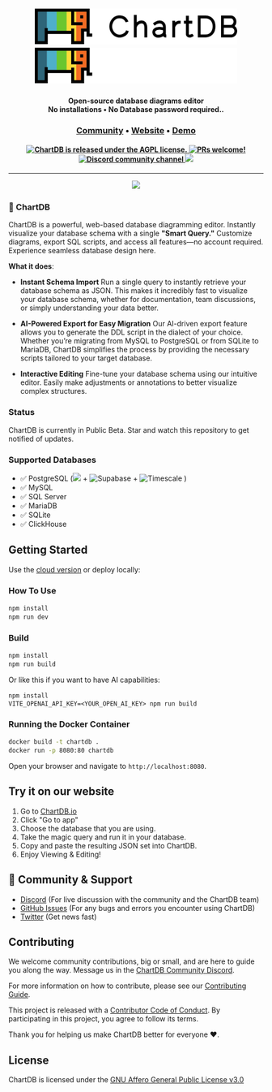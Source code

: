 <h1 align="center">
  <a href="https://chartdb.io#gh-light-mode-only">
    <img src="https://github.com/chartdb/chartdb/blob/main/src/assets/logo-light.png" width="400" height="70" alt="ChartDB">
  </a>
  <a href="https://chartdb.io##gh-dark-mode-only">
    <img src="https://github.com/chartdb/chartdb/blob/main/src/assets/logo-dark.png" width="400" height="70" alt="ChartDB">
  </a>
  <br>
</h1>

<p align="center">
  <b>Open-source database diagrams editor</b> <br />
  <b>No installations • No Database password required..</b> <br />
</p>

<h3 align="center">
  <a href="https://discord.gg/QeFwyWSKwC">Community</a>  &bull;
  <a href="https://www.chartdb.io">Website</a>  &bull;
  <a href="https://app.chartdb.io/examples">Demo</a>
</h3>

<h4 align="center">
  <a href="https://github.com/chartdb/chartdb?tab=AGPL-3.0-1-ov-file#readme">
    <img src="https://img.shields.io/github/license/chartdb/chartdb?color=blue" alt="ChartDB is released under the AGPL license." />
  </a>
  <a href="https://github.com/chartdb/chartdb/blob/main/CONTRIBUTING.md">
    <img src="https://img.shields.io/badge/PRs-Welcome-brightgreen" alt="PRs welcome!" />
  </a>
  <a href="https://discord.gg/QeFwyWSKwC">
    <img src="https://img.shields.io/discord/1277047413705670678?color=5865F2&label=Discord&logo=discord&logoColor=white" alt="Discord community channel" />
  </a>
  <a href="https://x.com/chartdb_io">
    <img src="https://img.shields.io/twitter/follow/ChartDB?style=social"/>
  </a>

</h4>

---

<p align="center">
  <img width='700px' src="./public/ChartDB.png">
</p>

### 🎉 ChartDB

ChartDB is a powerful, web-based database diagramming editor.
Instantly visualize your database schema with a single **"Smart Query."** Customize diagrams, export SQL scripts, and access all features—no account required. Experience seamless database design here.

**What it does**:

-   **Instant Schema Import**
    Run a single query to instantly retrieve your database schema as JSON. This makes it incredibly fast to visualize your database schema, whether for documentation, team discussions, or simply understanding your data better.

-   **AI-Powered Export for Easy Migration**
    Our AI-driven export feature allows you to generate the DDL script in the dialect of your choice. Whether you’re migrating from MySQL to PostgreSQL or from SQLite to MariaDB, ChartDB simplifies the process by providing the necessary scripts tailored to your target database.
-   **Interactive Editing**
    Fine-tune your database schema using our intuitive editor. Easily make adjustments or annotations to better visualize complex structures.

### Status

ChartDB is currently in Public Beta. Star and watch this repository to get notified of updates.

### Supported Databases

-   ✅ PostgreSQL (<img src="./src/assets/postgresql_logo_2.png" width="15"/> + <img src="./src/assets/supabase.png" alt="Supabase" width="15"/> + <img src="./src/assets/timescale.png" alt="Timescale" width="15"/> )
-   ✅ MySQL
-   ✅ SQL Server
-   ✅ MariaDB
-   ✅ SQLite
-   ✅ ClickHouse

## Getting Started

Use the [cloud version](https://app.chartdb.io/) or deploy locally:

### How To Use

```bash
npm install
npm run dev
```

### Build

```bash
npm install
npm run build
```

Or like this if you want to have AI capabilities:

```
npm install
VITE_OPENAI_API_KEY=<YOUR_OPEN_AI_KEY> npm run build
```

### Running the Docker Container

```bash
docker build -t chartdb .
docker run -p 8080:80 chartdb
```

Open your browser and navigate to `http://localhost:8080`.

## Try it on our website

1. Go to [ChartDB.io](https://chartdb.io)
2. Click "Go to app"
3. Choose the database that you are using.
4. Take the magic query and run it in your database.
5. Copy and paste the resulting JSON set into ChartDB.
6. Enjoy Viewing & Editing!

## 💚 Community & Support

-   [Discord](https://discord.gg/QeFwyWSKwC) (For live discussion with the community and the ChartDB team)
-   [GitHub Issues](https://github.com/chartdb/chartdb/issues) (For any bugs and errors you encounter using ChartDB)
-   [Twitter](https://x.com/chartdb_io) (Get news fast)

## Contributing

We welcome community contributions, big or small, and are here to guide you along
the way. Message us in the [ChartDB Community Discord](https://discord.gg/QeFwyWSKwC).

For more information on how to contribute, please see our
[Contributing Guide](/CONTRIBUTING.md).

This project is released with a [Contributor Code of Conduct](/CODE_OF_CONDUCT.md).
By participating in this project, you agree to follow its terms.

Thank you for helping us make ChartDB better for everyone :heart:.

## License

ChartDB is licensed under the [GNU Affero General Public License v3.0](LICENSE)
